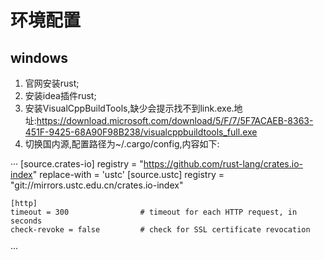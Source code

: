 # 环境配置

## windows

1. 官网安装rust;
2. 安装idea插件rust;
3. 安装VisualCppBuildTools,缺少会提示找不到link.exe.地址:https://download.microsoft.com/download/5/F/7/5F7ACAEB-8363-451F-9425-68A90F98B238/visualcppbuildtools_full.exe
4. 切换国内源,配置路径为~/.cargo/config,内容如下:
    
···
    [source.crates-io]
    registry = "https://github.com/rust-lang/crates.io-index"
    replace-with = 'ustc'
    [source.ustc]
    registry = "git://mirrors.ustc.edu.cn/crates.io-index"
    
    [http]
    timeout = 300                # timeout for each HTTP request, in seconds
    check-revoke = false         # check for SSL certificate revocation
···

